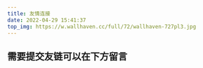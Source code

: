 ```yaml
---
title: 友情连接
date: 2022-04-29 15:41:37
top_img: https://w.wallhaven.cc/full/72/wallhaven-727pl3.jpg
---
```




## 需要提交友链可以在下方留言
